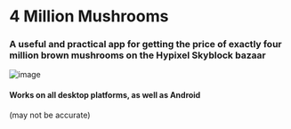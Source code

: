 # 4 Million Mushrooms
 
### A useful and practical app for getting the price of exactly four million brown mushrooms on the Hypixel Skyblock bazaar

![image](https://github.com/user-attachments/assets/952c7d0c-8e12-41ce-8fb4-accf646cc9bf)

#### Works on all desktop platforms, as well as Android

(may not be accurate)
